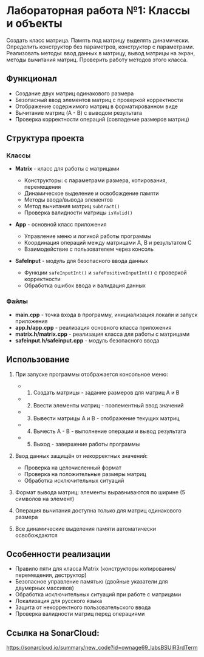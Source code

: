 # Лабораторная работа №1: Классы и объекты

Создать класс матрица. Память под матрицу выделять динамически. Определить конструктор без параметров, конструктор с параметрами. Реализовать методы: ввод данных в матрицу, вывод матрицы на экран, методы  вычитания матриц. Проверить работу методов этого класса.

## Функционал

- Создание двух матриц одинакового размера
- Безопасный ввод элементов матриц с проверкой корректности
- Отображение содержимого матриц в форматированном виде
- Вычитание матриц (A - B) с выводом результата
- Проверка корректности операций (совпадение размеров матриц)

## Структура проекта

### Классы

- **Matrix** - класс для работы с матрицами
  - Конструкторы: с параметрами размера, копирования, перемещения
  - Динамическое выделение и освобождение памяти
  - Методы ввода/вывода элементов
  - Метод вычитания матриц `subtract()`
  - Проверка валидности матрицы `isValid()`

- **App** - основной класс приложения
  - Управление меню и логикой работы программы
  - Координация операций между матрицами A, B и результатом C
  - Взаимодействие с пользователем через консоль

- **SafeInput** - модуль для безопасного ввода данных
  - Функции `safeInputInt()` и `safePositiveInputInt()` с проверкой корректности
  - Обработка ошибок ввода и валидация данных

### Файлы

- **main.cpp** - точка входа в программу, инициализация локали и запуск приложения
- **app.h/app.cpp** - реализация основного класса приложения
- **matrix.h/matrix.cpp** - реализация класса для работы с матрицами
- **safeinput.h/safeinput.cpp** - модуль безопасного ввода

## Использование

1. При запуске программы отображается консольное меню:
   - 1. Создать матрицы - задание размеров для матриц A и B
   - 2. Ввести элементы матриц - поэлементный ввод значений
   - 3. Вывести матрицы A и B - отображение текущих матриц
   - 4. Вычесть A - B - выполнение операции и вывод результата
   - 5. Выход - завершение работы программы

2. Ввод данных защищён от некорректных значений:
   - Проверка на целочисленный формат
   - Проверка на положительные размеры матриц
   - Обработка исключительных ситуаций

3. Формат вывода матриц: элементы выравниваются по ширине (5 символов на элемент)

4. Операция вычитания доступна только для матриц одинакового размера

5. Все динамические выделения памяти автоматически освобождаются

## Особенности реализации

- Правило пяти для класса Matrix (конструкторы копирования/перемещения, деструктор)
- Безопасное управление памятью (двойные указатели для двумерных массивов)
- Обработка исключительных ситуаций при работе с матрицами
- Локализация для русского языка
- Защита от некорректного пользовательского ввода
- Проверка валидности матриц перед операциями

## Ссылка на SonarCloud:
https://sonarcloud.io/summary/new_code?id=ownage69_labsBSUIR3rdTerm
